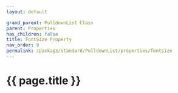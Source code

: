 ```yaml
---
layout: default

grand_parent: PulldownList Class
parent: Properties
has_children: false
title: FontSize Property
nav_order: 9
permalink: /package/standard/PulldownList/properties/fontsize
---
```

# {{ page.title }}

